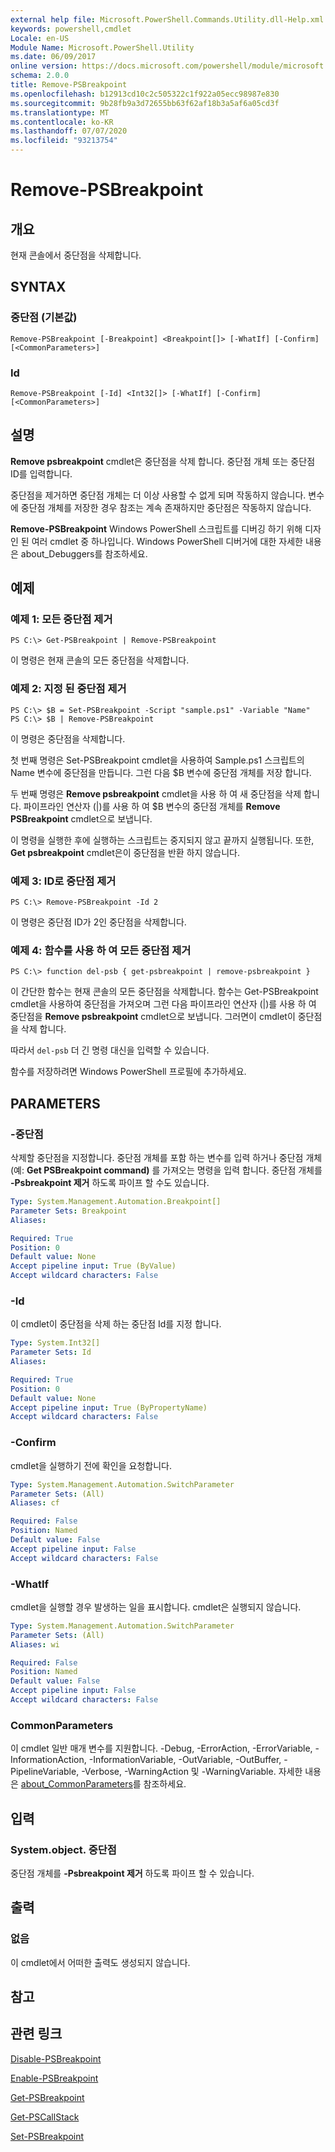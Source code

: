 ```yaml
---
external help file: Microsoft.PowerShell.Commands.Utility.dll-Help.xml
keywords: powershell,cmdlet
Locale: en-US
Module Name: Microsoft.PowerShell.Utility
ms.date: 06/09/2017
online version: https://docs.microsoft.com/powershell/module/microsoft.powershell.utility/remove-psbreakpoint?view=powershell-5.1&WT.mc_id=ps-gethelp
schema: 2.0.0
title: Remove-PSBreakpoint
ms.openlocfilehash: b12913cd10c2c505322c1f922a05ecc98987e830
ms.sourcegitcommit: 9b28fb9a3d72655bb63f62af18b3a5af6a05cd3f
ms.translationtype: MT
ms.contentlocale: ko-KR
ms.lasthandoff: 07/07/2020
ms.locfileid: "93213754"
---
```

# Remove-PSBreakpoint

## 개요
현재 콘솔에서 중단점을 삭제합니다.

## SYNTAX

### 중단점 (기본값)

```
Remove-PSBreakpoint [-Breakpoint] <Breakpoint[]> [-WhatIf] [-Confirm] [<CommonParameters>]
```

### Id

```
Remove-PSBreakpoint [-Id] <Int32[]> [-WhatIf] [-Confirm] [<CommonParameters>]
```

## 설명
**Remove psbreakpoint** cmdlet은 중단점을 삭제 합니다.
중단점 개체 또는 중단점 ID를 입력합니다.

중단점을 제거하면 중단점 개체는 더 이상 사용할 수 없게 되며 작동하지 않습니다.
변수에 중단점 개체를 저장한 경우 참조는 계속 존재하지만 중단점은 작동하지 않습니다.

**Remove-PSBreakpoint** Windows PowerShell 스크립트를 디버깅 하기 위해 디자인 된 여러 cmdlet 중 하나입니다.
Windows PowerShell 디버거에 대한 자세한 내용은 about_Debuggers를 참조하세요.

## 예제

### 예제 1: 모든 중단점 제거

```
PS C:\> Get-PSBreakpoint | Remove-PSBreakpoint
```

이 명령은 현재 콘솔의 모든 중단점을 삭제합니다.

### 예제 2: 지정 된 중단점 제거

```
PS C:\> $B = Set-PSBreakpoint -Script "sample.ps1" -Variable "Name"
PS C:\> $B | Remove-PSBreakpoint
```

이 명령은 중단점을 삭제합니다.

첫 번째 명령은 Set-PSBreakpoint cmdlet을 사용하여 Sample.ps1 스크립트의 Name 변수에 중단점을 만듭니다.
그런 다음 $B 변수에 중단점 개체를 저장 합니다.

두 번째 명령은 **Remove psbreakpoint** cmdlet을 사용 하 여 새 중단점을 삭제 합니다.
파이프라인 연산자 (|)를 사용 하 여 $B 변수의 중단점 개체를 **Remove PSBreakpoint** cmdlet으로 보냅니다.

이 명령을 실행한 후에 실행하는 스크립트는 중지되지 않고 끝까지 실행됩니다.
또한, **Get psbreakpoint** cmdlet은이 중단점을 반환 하지 않습니다.

### 예제 3: ID로 중단점 제거

```
PS C:\> Remove-PSBreakpoint -Id 2
```

이 명령은 중단점 ID가 2인 중단점을 삭제합니다.

### 예제 4: 함수를 사용 하 여 모든 중단점 제거

```
PS C:\> function del-psb { get-psbreakpoint | remove-psbreakpoint }
```

이 간단한 함수는 현재 콘솔의 모든 중단점을 삭제합니다.
함수는 Get-PSBreakpoint cmdlet을 사용하여 중단점을 가져오며
그런 다음 파이프라인 연산자 (|)를 사용 하 여 중단점을 **Remove psbreakpoint** cmdlet으로 보냅니다. 그러면이 cmdlet이 중단점을 삭제 합니다.

따라서 `del-psb` 더 긴 명령 대신을 입력할 수 있습니다.

함수를 저장하려면 Windows PowerShell 프로필에 추가하세요.

## PARAMETERS

### -중단점
삭제할 중단점을 지정합니다.
중단점 개체를 포함 하는 변수를 입력 하거나 중단점 개체 (예: **Get PSBreakpoint command)** 를 가져오는 명령을 입력 합니다.
중단점 개체를 **-Psbreakpoint 제거** 하도록 파이프 할 수도 있습니다.

```yaml
Type: System.Management.Automation.Breakpoint[]
Parameter Sets: Breakpoint
Aliases:

Required: True
Position: 0
Default value: None
Accept pipeline input: True (ByValue)
Accept wildcard characters: False
```

### -Id
이 cmdlet이 중단점을 삭제 하는 중단점 Id를 지정 합니다.

```yaml
Type: System.Int32[]
Parameter Sets: Id
Aliases:

Required: True
Position: 0
Default value: None
Accept pipeline input: True (ByPropertyName)
Accept wildcard characters: False
```

### -Confirm
cmdlet을 실행하기 전에 확인을 요청합니다.

```yaml
Type: System.Management.Automation.SwitchParameter
Parameter Sets: (All)
Aliases: cf

Required: False
Position: Named
Default value: False
Accept pipeline input: False
Accept wildcard characters: False
```

### -WhatIf
cmdlet을 실행할 경우 발생하는 일을 표시합니다.
cmdlet은 실행되지 않습니다.

```yaml
Type: System.Management.Automation.SwitchParameter
Parameter Sets: (All)
Aliases: wi

Required: False
Position: Named
Default value: False
Accept pipeline input: False
Accept wildcard characters: False
```

### CommonParameters
이 cmdlet 일반 매개 변수를 지원합니다. -Debug, -ErrorAction, -ErrorVariable, -InformationAction, -InformationVariable, -OutVariable, -OutBuffer, -PipelineVariable, -Verbose, -WarningAction 및 -WarningVariable. 자세한 내용은 [about_CommonParameters](https://go.microsoft.com/fwlink/?LinkID=113216)를 참조하세요.

## 입력

### System.object. 중단점
중단점 개체를 **-Psbreakpoint 제거** 하도록 파이프 할 수 있습니다.

## 출력

### 없음
이 cmdlet에서 어떠한 출력도 생성되지 않습니다.

## 참고

## 관련 링크

[Disable-PSBreakpoint](Disable-PSBreakpoint.md)

[Enable-PSBreakpoint](Enable-PSBreakpoint.md)

[Get-PSBreakpoint](Get-PSBreakpoint.md)

[Get-PSCallStack](Get-PSCallStack.md)

[Set-PSBreakpoint](Set-PSBreakpoint.md)
